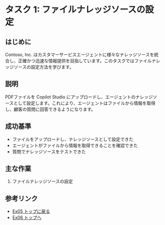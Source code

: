 # タスク 1: ファイルナレッジソースの設定

## はじめに
Contoso, Inc. はカスタマーサービスエージェントに様々なナレッジソースを統合し、正確かつ迅速な情報提供を目指しています。このタスクではファイルナレッジソースの設定方法を学びます。

## 説明
PDFファイルを Copilot Studio にアップロードし、エージェントのナレッジソースとして設定します。これにより、エージェントはファイルから情報を取得し、顧客の質問に回答できるようになります。

## 成功基準
- ファイルをアップロードし、ナレッジソースとして設定できた
- エージェントがファイルから情報を取得できることを確認できた
- 質問でナレッジソースをテストできた

## 主な作業
1. ファイルナレッジソースの設定

## 参考リンク
- [Ex05 トップに戻る](./Ex05.ja.md)
- [Ex06 トップへ](../Ex06/Ex06.ja.md)
